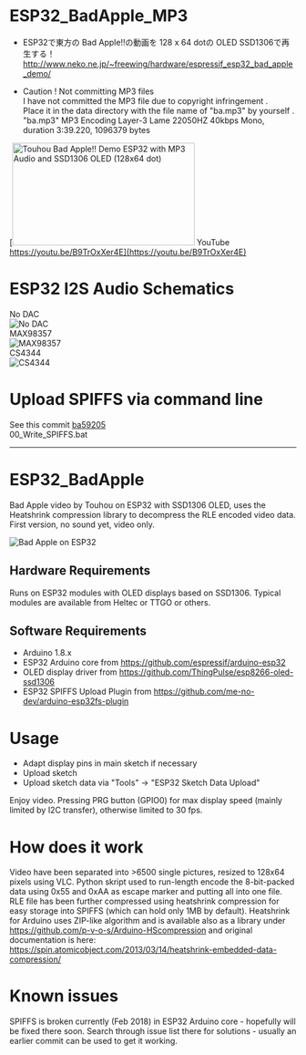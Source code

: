 # ESP32_BadApple_MP3

* ESP32で東方の Bad Apple!!の動画を 128 x 64 dotの OLED SSD1306で再生する！  
http://www.neko.ne.jp/~freewing/hardware/espressif_esp32_bad_apple_demo/  

* Caution ! Not committing MP3 files  
I have not committed the MP3 file due to copyright infringement .  
Place it in the data directory with the file name of "ba.mp3" by yourself .  
"ba.mp3" MP3 Encoding Layer-3 Lame 22050HZ 40kbps Mono, duration 3:39.220, 1096379 bytes  

[<img src="https://img.youtube.com/vi/B9TrOxXer4E/maxresdefault.jpg" alt="Touhou Bad Apple!! Demo ESP32 with MP3 Audio and SSD1306 OLED (128x64 dot)" title="Touhou Bad Apple!! Demo ESP32 with MP3 Audio and SSD1306 OLED (128x64 dot)" width="320" height="180"> YouTube https://youtu.be/B9TrOxXer4E](https://youtu.be/B9TrOxXer4E)  

# ESP32 I2S Audio Schematics
No DAC  
![No DAC](https://raw.githubusercontent.com/FREEWING-JP/ESP32_BadApple_MP3/feature/add_mp3_function/esp32_mp3_audio_no_dac_schematics.png)  
MAX98357  
![MAX98357](https://raw.githubusercontent.com/FREEWING-JP/ESP32_BadApple_MP3/feature/add_mp3_function/esp32_mp3_audio_i2s_dac_max98357_schematics.png)  
CS4344  
![CS4344](https://raw.githubusercontent.com/FREEWING-JP/ESP32_BadApple_MP3/feature/add_mp3_function/esp32_mp3_audio_i2s_dac_cs4344_schematics.png)  

# Upload SPIFFS via command line

See this commit [ba59205](https://github.com/FREEWING-JP/ESP32_BadApple_MP3/commit/ba5920535c691e5fde63bcc52ccd41607e39a3ea)  
00_Write_SPIFFS.bat  

---
# ESP32_BadApple
Bad Apple video by Touhou on ESP32 with SSD1306 OLED, uses the Heatshrink compression library to decompress the RLE encoded video data.
First version, no sound yet, video only.

![Bad Apple on ESP32](ESP32_BadApple.jpg)

## Hardware Requirements
Runs on ESP32 modules with OLED displays based on SSD1306. Typical modules are available from Heltec or TTGO or others.

## Software Requirements
* Arduino 1.8.x
* ESP32 Arduino core from https://github.com/espressif/arduino-esp32
* OLED display driver from https://github.com/ThingPulse/esp8266-oled-ssd1306
* ESP32 SPIFFS Upload Plugin from https://github.com/me-no-dev/arduino-esp32fs-plugin

# Usage
* Adapt display pins in main sketch if necessary
* Upload sketch
* Upload sketch data via "Tools" -> "ESP32 Sketch Data Upload"

Enjoy video. Pressing PRG button (GPIO0) for max display speed (mainly limited by I2C transfer), otherwise limited to 30 fps.

# How does it work
Video have been separated into >6500 single pictures, resized to 128x64 pixels using VLC. 
Python skript used to run-length encode the 8-bit-packed data using 0x55 and 0xAA as escape marker and putting all into one file.
RLE file has been further compressed using heatshrink compression for easy storage into SPIFFS (which can hold only 1MB by default). 
Heatshrink for Arduino uses ZIP-like algorithm and is available also as a library under https://github.com/p-v-o-s/Arduino-HScompression and 
original documentation is here: https://spin.atomicobject.com/2013/03/14/heatshrink-embedded-data-compression/

# Known issues
SPIFFS is broken currently (Feb 2018) in ESP32 Arduino core - hopefully will be fixed there soon. Search through issue list there for solutions - 
usually an earlier commit can be used to get it working. 


